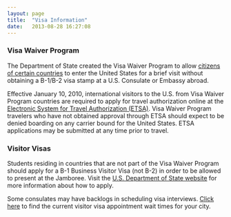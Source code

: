 ```yaml
---
layout: page
title:  "Visa Information"
date:   2013-08-28 16:27:08
---
```


### Visa Waiver Program

The Department of State created the Visa Waiver Program to allow [citizens of certain countries](http://travel.state.gov/visa/temp/without/without_1990.html#countries) to enter the United States for a brief visit without obtaining a B-1/B-2 visa stamp at a U.S. Consulate or Embassy abroad.

Effective January 10, 2010, international visitors to the U.S. from Visa Waiver Program countries are required to apply for travel authorization online at the [Electronic System for Travel Authorization (ETSA)](http://cbp.gov/xp/cgov/travel/id_visa/esta/). Visa Waiver Program travelers who have not obtained approval through ETSA should expect to be denied boarding on any carrier bound for the United States.  ETSA applications may be submitted at any time prior to travel.

### Visitor Visas

Students residing in countries that are not part of the Visa Waiver Program should apply for a B-1 Business Visitor Visa (not B-2) in order to be allowed to present at the Jamboree. Visit the [U.S. Department of State website](http://travel.state.gov/visa/temp/types/types_1262.html) for more information about how to apply.

Some consulates may have backlogs in scheduling visa interviews. [Click here](http://travel.state.gov/visa/temp/wait/wait_4638.html) to find the current visitor visa appointment wait times for your city.

 